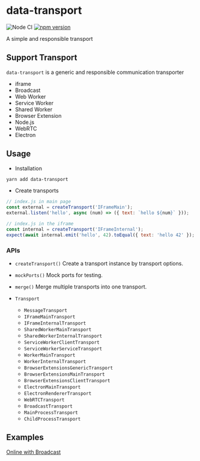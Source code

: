 # data-transport

![Node CI](https://github.com/unadlib/data-transport/workflows/Node%20CI/badge.svg)
[![npm version](https://badge.fury.io/js/data-transport.svg)](http://badge.fury.io/js/data-transport)

A simple and responsible transport

## Support Transport

`data-transport` is a generic and responsible communication transporter

- iframe
- Broadcast
- Web Worker
- Service Worker
- Shared Worker
- Browser Extension
- Node.js
- WebRTC
- Electron

## Usage

- Installation

```sh
yarn add data-transport
```

- Create transports

```js
// index.js in main page
const external = createTransport('IFrameMain');
external.listen('hello', async (num) => ({ text: `hello ${num}` }));

// index.js in the iframe
const internal = createTransport('IFrameInternal');
expect(await internal.emit('hello', 42).toEqual({ text: 'hello 42' });
```

### APIs

- `createTransport()`
Create a transport instance by transport options.

- `mockPorts()`
Mock ports for testing.

- `merge()`
Merge multiple transports into one transport.

- `Transport`
  - `MessageTransport`
  - `IFrameMainTransport`
  - `IFrameInternalTransport`
  - `SharedWorkerMainTransport`
  - `SharedWorkerInternalTransport`
  - `ServiceWorkerClientTransport`
  - `ServiceWorkerServiceTransport`
  - `WorkerMainTransport`
  - `WorkerInternalTransport`
  - `BrowserExtensionsGenericTransport`
  - `BrowserExtensionsMainTransport`
  - `BrowserExtensionsClientTransport`
  - `ElectronMainTransport`
  - `ElectronRendererTransport`
  - `WebRTCTransport`
  - `BroadcastTransport`
  - `MainProcessTransport`
  - `ChildProcessTransport`

## Examples

[Online with Broadcast](https://codesandbox.io/s/data-transport-example-lkg8k)
